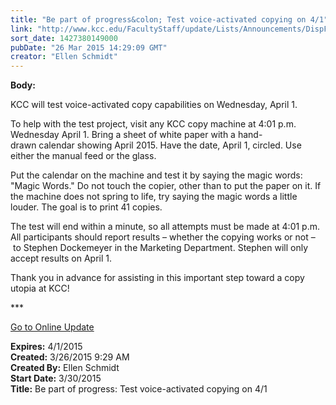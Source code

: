 ```yaml
---
title: "Be part of progress&colon; Test voice-activated copying on 4/1"
link: "http://www.kcc.edu/FacultyStaff/update/Lists/Announcements/DispForm.aspx?ID=1866"
sort_date: 1427380149000
pubDate: "26 Mar 2015 14:29:09 GMT"
creator: "Ellen Schmidt"
---
```


<div><b>Body:</b> <div class="ExternalClassFC0B83F6549244DDB977DFA2623304A5"><p>​KCC will test voice-activated copy capabilities on Wednesday, April 1.</p>
<p>To help with the test project, visit any KCC copy machine at 4:01 p.m. Wednesday April 1. Bring a sheet of white paper with a hand-drawn calendar showing April 2015. Have the date, April 1, circled. Use either the manual feed or the glass. </p>
<p>Put the calendar on the machine and test it by saying the magic words: &quot;Magic Words.&quot; Do not touch the copier, other than to put the paper on it. If the machine does not spring to life, try saying the magic words a little louder. The goal is to print 41 copies.</p>
<p>The test will end within a minute, so all attempts must be made at 4:01 p.m. All participants should report results – whether the copying works or not – to Stephen Dockemeyer in the Marketing Department. Stephen will only accept results on April 1.</p>
<p>Thank you in advance for assisting in this important step toward a copy utopia at KCC!<br /></p>
<p>***</p>
<p><a href="/update">Go to Online Update</a></p></div></div>
<div><b>Expires:</b> 4/1/2015</div>
<div><b>Created:</b> 3/26/2015 9:29 AM</div>
<div><b>Created By:</b> Ellen Schmidt</div>
<div><b>Start Date:</b> 3/30/2015</div>
<div><b>Title:</b> Be part of progress: Test voice-activated copying on 4/1</div>
